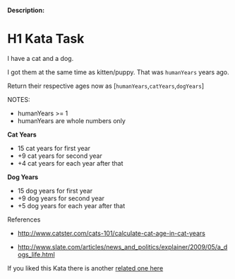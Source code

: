 **Description:**

# H1 Kata Task

I have a cat and a dog.

I got them at the same time as kitten/puppy. That was `humanYears` years ago.

Return their respective ages now as [`humanYears`,`catYears`,`dogYears`]

NOTES:

- humanYears >= 1
- humanYears are whole numbers only

**Cat Years**

- 15 cat years for first year
- +9 cat years for second year
- +4 cat years for each year after that

**Dog Years**

- 15 dog years for first year
- +9 dog years for second year
- +5 dog years for each year after that

References

- http://www.catster.com/cats-101/calculate-cat-age-in-cat-years

- http://www.slate.com/articles/news_and_politics/explainer/2009/05/a_dogs_life.html

If you liked this Kata there is another [related one here](https://www.codewars.com/kata/cat-years-dog-years-2)
